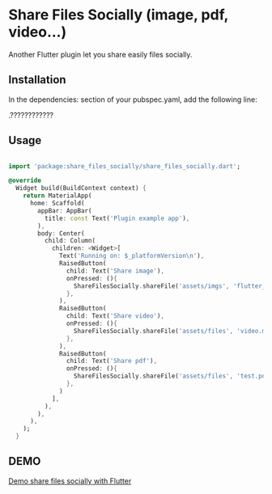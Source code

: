 # Share Files Socially (image, pdf, video...)

Another Flutter plugin let you share easily files socially.

## Installation

In the dependencies: section of your pubspec.yaml, add the following line:

  .????????????

## Usage

```dart

import 'package:share_files_socially/share_files_socially.dart';

@override
  Widget build(BuildContext context) {
    return MaterialApp(
      home: Scaffold(
        appBar: AppBar(
          title: const Text('Plugin example app'),
        ),
        body: Center(
          child: Column(
            children: <Widget>[
              Text('Running on: $_platformVersion\n'),
              RaisedButton(
                child: Text('Share image'),
                onPressed: (){
                  ShareFilesSocially.shareFile('assets/imgs', 'flutter_logo.png');
                },
              ),
              RaisedButton(
                child: Text('Share video'),
                onPressed: (){
                  ShareFilesSocially.shareFile('assets/files', 'video.mp4');
                },
              ),
              RaisedButton(
                child: Text('Share pdf'),
                onPressed: (){
                  ShareFilesSocially.shareFile('assets/files', 'test.pdf');
                },
              )
            ],
          ),
        ),
      ),
    );
  }

```

## DEMO

[Demo share files socially with Flutter](https://media.giphy.com/media/StdX1bnv7iIsF6HbNA/giphy.gif)
